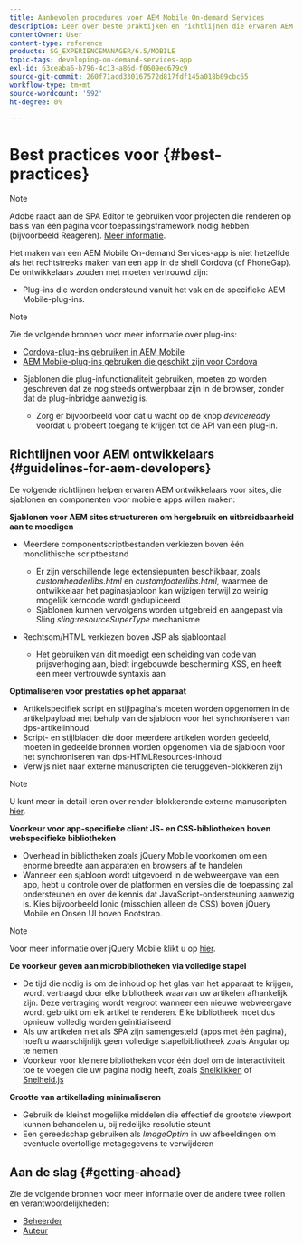 ```yaml
---
title: Aanbevolen procedures voor AEM Mobile On-demand Services
description: Leer over beste praktijken en richtlijnen die ervaren AEM ontwikkelaars voor plaatsen, die mobiele toepassingsmalplaatjes en componenten willen bouwen.
contentOwner: User
content-type: reference
products: SG_EXPERIENCEMANAGER/6.5/MOBILE
topic-tags: developing-on-demand-services-app
exl-id: 63ceaba6-b796-4c13-a86d-f0609ec679c9
source-git-commit: 260f71acd330167572d817fdf145a018b09cbc65
workflow-type: tm+mt
source-wordcount: '592'
ht-degree: 0%

---
```


# Best practices voor {#best-practices}

>[!NOTE]
>
>Adobe raadt aan de SPA Editor te gebruiken voor projecten die renderen op basis van één pagina voor toepassingsframework nodig hebben (bijvoorbeeld Reageren). [Meer informatie](/help/sites-developing/spa-overview.md).

Het maken van een AEM Mobile On-demand Services-app is niet hetzelfde als het rechtstreeks maken van een app in de shell Cordova (of PhoneGap). De ontwikkelaars zouden met moeten vertrouwd zijn:

* Plug-ins die worden ondersteund vanuit het vak en de specifieke AEM Mobile-plug-ins.

>[!NOTE]
>
>Zie de volgende bronnen voor meer informatie over plug-ins:
>
>* [Cordova-plug-ins gebruiken in AEM Mobile](https://helpx.adobe.com/digital-publishing-solution/help/cordova-api.html)
>* [AEM Mobile-plug-ins gebruiken die geschikt zijn voor Cordova](https://helpx.adobe.com/digital-publishing-solution/help/app-runtime-api.html)
>

* Sjablonen die plug-infunctionaliteit gebruiken, moeten zo worden geschreven dat ze nog steeds ontwerpbaar zijn in de browser, zonder dat de plug-inbridge aanwezig is.

   * Zorg er bijvoorbeeld voor dat u wacht op de knop *deviceready* voordat u probeert toegang te krijgen tot de API van een plug-in.

## Richtlijnen voor AEM ontwikkelaars {#guidelines-for-aem-developers}

De volgende richtlijnen helpen ervaren AEM ontwikkelaars voor sites, die sjablonen en componenten voor mobiele apps willen maken:

**Sjablonen voor AEM sites structureren om hergebruik en uitbreidbaarheid aan te moedigen**

* Meerdere componentscriptbestanden verkiezen boven één monolithische scriptbestand

   * Er zijn verschillende lege extensiepunten beschikbaar, zoals *customheaderlibs.html* en *customfooterlibs.html*, waarmee de ontwikkelaar het paginasjabloon kan wijzigen terwijl zo weinig mogelijk kerncode wordt gedupliceerd
   * Sjablonen kunnen vervolgens worden uitgebreid en aangepast via Sling *sling:resourceSuperType* mechanisme

* Rechtsom/HTML verkiezen boven JSP als sjabloontaal

   * Het gebruiken van dit moedigt een scheiding van code van prijsverhoging aan, biedt ingebouwde bescherming XSS, en heeft een meer vertrouwde syntaxis aan

**Optimaliseren voor prestaties op het apparaat**

* Artikelspecifiek script en stijlpagina&#39;s moeten worden opgenomen in de artikelpayload met behulp van de sjabloon voor het synchroniseren van dps-artikelinhoud
* Script- en stijlbladen die door meerdere artikelen worden gedeeld, moeten in gedeelde bronnen worden opgenomen via de sjabloon voor het synchroniseren van dps-HTMLResources-inhoud
* Verwijs niet naar externe manuscripten die teruggeven-blokkeren zijn

>[!NOTE]
>
>U kunt meer in detail leren over render-blokkerende externe manuscripten [hier](https://developers.google.com/speed/docs/insights/BlockingJS).

**Voorkeur voor app-specifieke client JS- en CSS-bibliotheken boven webspecifieke bibliotheken**

* Overhead in bibliotheken zoals jQuery Mobile voorkomen om een enorme breedte aan apparaten en browsers af te handelen
* Wanneer een sjabloon wordt uitgevoerd in de webweergave van een app, hebt u controle over de platformen en versies die de toepassing zal ondersteunen en over de kennis dat JavaScript-ondersteuning aanwezig is. Kies bijvoorbeeld Ionic (misschien alleen de CSS) boven jQuery Mobile en Onsen UI boven Bootstrap.

>[!NOTE]
>
>Voor meer informatie over jQuery Mobile klikt u op [hier](https://jquerymobile.com/browser-support/1.4/).

**De voorkeur geven aan microbibliotheken via volledige stapel**

* De tijd die nodig is om de inhoud op het glas van het apparaat te krijgen, wordt vertraagd door elke bibliotheek waarvan uw artikelen afhankelijk zijn. Deze vertraging wordt vergroot wanneer een nieuwe webweergave wordt gebruikt om elk artikel te renderen. Elke bibliotheek moet dus opnieuw volledig worden geïnitialiseerd
* Als uw artikelen niet als SPA zijn samengesteld (apps met één pagina), hoeft u waarschijnlijk geen volledige stapelbibliotheek zoals Angular op te nemen
* Voorkeur voor kleinere bibliotheken voor één doel om de interactiviteit toe te voegen die uw pagina nodig heeft, zoals [Snelklikken](https://github.com/ftlabs/fastclick) of [Snelheid.js](https://velocityjs.org)

**Grootte van artikellading minimaliseren**

* Gebruik de kleinst mogelijke middelen die effectief de grootste viewport kunnen behandelen u, bij redelijke resolutie steunt
* Een gereedschap gebruiken als *ImageOptim* in uw afbeeldingen om eventuele overtollige metagegevens te verwijderen

## Aan de slag {#getting-ahead}

Zie de volgende bronnen voor meer informatie over de andere twee rollen en verantwoordelijkheden:

* [Beheerder](/help/mobile/aem-mobile.md)
* [Auteur](/help/mobile/aem-mobile-on-demand.md)
